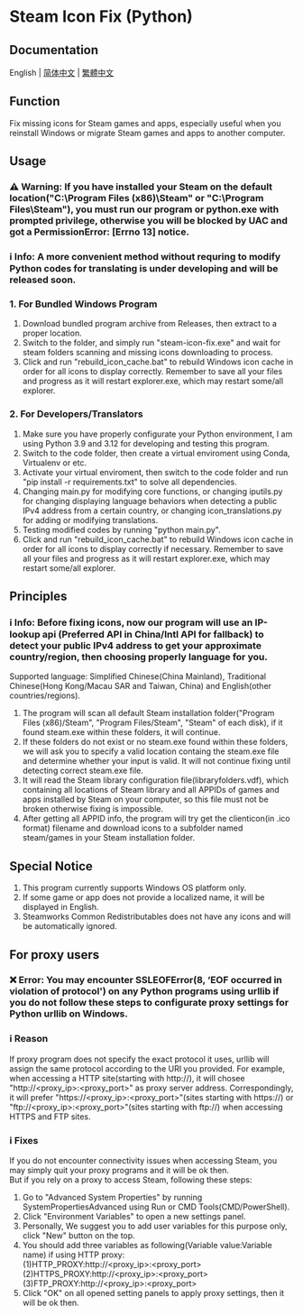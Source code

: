 # Steam Icon Fix (Python)
## Documentation
English | [简体中文](https://github.com/brotherjie-win/steam-icon-fix/blob/main/README_SC.md) | [繁體中文](https://github.com/brotherjie-win/steam-icon-fix/blob/main/README_TC.md)
## Function
Fix missing icons for Steam games and apps, especially useful when you reinstall Windows or migrate Steam games and apps to another computer.
## Usage
### ⚠ Warning: If you have installed your Steam on the default location("C:\Program Files (x86)\Steam" or "C:\Program Files\Steam"), you must run our program or python.exe  with prompted privilege, otherwise you will be blocked by UAC and got a PermissionError: [Errno 13] notice.  
### ℹ Info: A more convenient method without requring to modify Python codes for translating is under developing and will be released soon.
### 1. For Bundled Windows Program
1. Download bundled program archive from Releases, then extract to a proper location.
2. Switch to the folder, and simply run "steam-icon-fix.exe" and wait for steam folders scanning and missing icons downloading to process.  
3. Click and run "rebuild_icon_cache.bat" to rebuild Windows icon cache in order for all icons to display correctly. Remember to save all your files and progress as it will restart explorer.exe, which may restart some/all explorer. 
### 2. For Developers/Translators
1. Make sure you have properly configurate your Python environment, I am using Python 3.9 and 3.12 for developing and testing this program.
2. Switch to the code folder, then create a virtual enviroment using Conda, Virtualenv or etc.
3. Activate your virtual enviroment, then switch to the code folder and run "pip install -r requirements.txt" to solve all dependencies.
4. Changing main.py for modifying core functions, or changing iputils.py for changing displaying language behaviors when detecting a public IPv4 address from a certain country, or changing icon_translations.py for adding or modifying translations.  
5. Testing modified codes by running "python main.py".
6. Click and run "rebuild_icon_cache.bat" to rebuild Windows icon cache in order for all icons to display correctly if necessary. Remember to save all your files and progress as it will restart explorer.exe, which may restart some/all explorer.
## Principles
### ℹ Info: Before fixing icons, now our program will use an IP-lookup api (Preferred API in China/Intl API for fallback) to detect your public IPv4 address to get your approximate country/region, then choosing properly language for you. 
Supported language: Simplified Chinese(China Mainland), Traditional Chinese(Hong Kong/Macau SAR and Taiwan, China) and English(other countries/regions).
1. The program will scan all default Steam installation folder("Program Files (x86)/Steam", "Program Files/Steam", "Steam" of each disk), if it found steam.exe within these folders, it will continue.
2. If these folders do not exist or no steam.exe found within these folders, we will ask you to specify a valid location containg the steam.exe file and determine whether your input is valid. It will not continue fixing until detecting correct steam.exe file.
3. It will read the Steam library configuration file(libraryfolders.vdf), which containing all locations of Steam library and all APPIDs of games and apps installed by Steam on your computer, so this file must not be broken otherwise fixing is impossible.
4. After getting all APPID info, the program will try get the clienticon(in .ico format) filename and download icons to a subfolder named steam/games in your Steam installation folder.
## Special Notice
1. This program currently supports Windows OS platform only.
2. If some game or app does not provide a localized name, it will be displayed in English.
3. Steamworks Common Redistributables does not have any icons and will be automatically ignored.
## For proxy users
### ❌ Error: You may encounter SSLEOFError(8, ‘EOF occurred in violation of protocol') on any Python programs using urllib if you do not follow these steps to configurate proxy settings for Python urllib on Windows.
### ℹ Reason 
If proxy program does not specify the exact protocol it uses, urllib will assign the same protocol according to the URI you provided. For example, when accessing a HTTP site(starting with http://), it will chosee "http://<proxy_ip>:<proxy_port>" as proxy server address. Correspondingly, it will prefer "https://<proxy_ip>:<proxy_port>"(sites starting with https://) or "ftp://<proxy_ip>:<proxy_port>"(sites starting with ftp://) when accessing HTTPS and FTP sites.
### ℹ Fixes 
If you do not encounter connectivity issues when accessing Steam, you may simply quit your proxy programs and it will be ok then.  
But if you rely on a proxy to access Steam, following these steps:  
1. Go to "Advanced System Properties" by running SystemPropertiesAdvanced using Run or CMD Tools(CMD/PowerShell).
2. Click "Environment Variables" to open a new settings panel.
3. Personally, We suggest you to add user variables for this purpose only, click "New" button on the top.
4. You should add three variables as following(Variable value:Variable name) if using HTTP proxy:  
(1)HTTP_PROXY:http://<proxy_ip>:<proxy_port>  
(2)HTTPS_PROXY:http://<proxy_ip>:<proxy_port>  
(3)FTP_PROXY:http://<proxy_ip>:<proxy_port>  
5. Click "OK" on all opened setting panels to apply proxy settings, then it will be ok then.  
